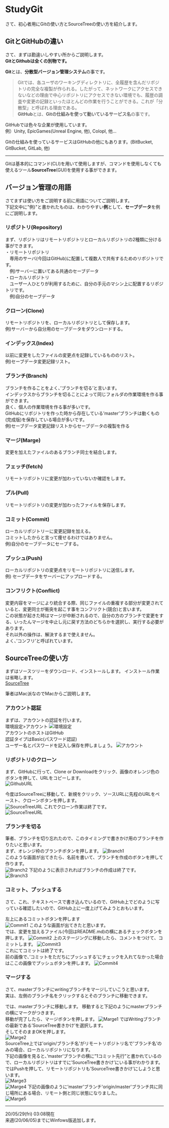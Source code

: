 # StudyGit
さて、初心者用にGitの使い方とSourceTreeの使い方を紹介します。
## GitとGitHubの違い
さて、まずは勘違いしやすい所からご説明します。  
**GitとGithubは全くの別物です。**  
  
**Git**とは、**分散型バージョン管理システム**の事です。
>Gitでは、各ユーザのワーキングディレクトリに、全履歴を含んだリポジトリの完全な複製が作られる。したがって、ネットワークにアクセスできないなどの理由で中心リポジトリにアクセスできない環境でも、履歴の調査や変更の記録といったほとんどの作業を行うことができる。これが「分散型」と呼ばれる理由である。  
**GitHub**とは、**Gitの仕組みを使って動いているサービス名**の事です。
  
GitHubでは色々な企業が使用しています。  
例）Unity, EpicGames(Unreal Engine, 他), Colopl, 他...

Gitの仕組みを使っているサービスはGitHubの他にもあります。(BitBucket, GitBucket, GitLab, 他)

***
Gitは基本的にコマンド(CLI)を用いて使用しますが、コマンドを使用しなくても使えるツール**SourceTree**(GUI)を使用する事ができます。
## バージョン管理の用語
さてまずは使い方をご説明する前に用語についてご説明します。  
下記文中に"例)"と書かれたものは、わかりやすい**例**として、**セーブデータ**を例にご説明します。
### リポジトリ(Repository)
まず、リポジトリはリモートリポジトリとローカルリポジトリの2種類に分ける事ができます。  
・リモートリポジトリ  
　専用のサーバ(今回はGitHub)に配置して複数人で共有するためのリポジトリです。  
　例)サーバーに置いてある共通のセーブデータ  
・ローカルリポジトリ  
　ユーザ一人ひとりが利用するために、自分の手元のマシン上に配置するリポジトリです。  
　例)自分のセーブデータ
　

### クローン(Clone)
リモートリポジトリを、ローカルリポジトリとして保存します。  
例)サーバーから自分用のセーブデータをダウンロードする。    
### インデックス(Index)
以前に変更をしたファイルの変更点を記録しているもののリスト。  
例)セーブデータ変更記録リスト。  
### ブランチ(Branch)
ブランチを作ることをよく、’ブランチを切る’と言います。  
インデックスからブランチを切ることによって同じフォルダの作業環境を作る事ができます。  
良く、個人の作業環境を作る事が多いです。  
GitHubにリポジトリを作った時から存在している’master’ブランチは動くもの(完成版)を保存している場合が多いです。  
例)セーブデータ変更記録リストからセーブデータの複製を作る  
### マージ(Marge)
変更を加えたファイルのあるブランチ同士を結合します。  
### フェッチ(fetch)
リモートリポジトリに変更が加わっていないか確認をします。  
### プル(Pull)
リモートリポジトリの変更が加わったファイルを保存します。
### コミット(Commit)
ローカルリポジトリーに変更記録を加える。  
コミットしたからと言って痩せるわけではありません。  
例)自分のセーブデータにセーブする。  
### プッシュ(Push)
ローカルリポジトリの変更点をリモートリポジトリに送信します。  
例) セーブデータをサーバーにアップロードする。  
### コンフリクト(Conflict)
変更内容をマージにより統合する際、同じファイルの重複する部分が変更されていると、変更同士が衝突を起こす事をコンフリクト(競合)と言います。  
この状態が起きた時はマージが中断されるので、自分の方のブランチで変更をする、いったんマージを中止し元に戻す方法のどちらかを選択し、実行する必要があります。  
それ以外の操作は、解決するまで使えません。  
よく、’コンフリ’と呼ばれています。


## SourceTreeの使い方
まずはソースツリーをダウンロード、インストールします。
インストール作業は省略します。  
[SourceTree](https://www.sourcetreeapp.com)


筆者はMac派なのでMacからご説明します。  
### アカウント認証
まずは、アカウントの認証を行います。  
環境設定>アカウント
![環境設定](https://github.com/KURO-Games/StudyGit/blob/master/pic/Original/00.png)  
アカウントのホストはGitHub  
認証タイプはBasic(パスワード認証)  
ユーザー名とパスワードを記入し保存を押しましょう。
![アカウント](https://github.com/KURO-Games/StudyGit/blob/master/pic/Original/01.png)  

### リポジトリのクローン
まず、GitHubに行って、Clone or Downloadをクリック、画像のオレンジ色のボタンを押して、URLをコピーします。  
![GithubURL](https://github.com/KURO-Games/StudyGit/blob/master/pic/PS/02-01.png)  

今度はSourceTreeに移動して、新規をクリック、ソースURLに先程のURLをペースト、クローンボタンを押します。  
![SourceTreeURL](https://github.com/KURO-Games/StudyGit/blob/master/pic/Original/03.png)
これでクローン作業は終了です。  
![SourceTreeURL](https://github.com/KURO-Games/StudyGit/blob/master/pic/Original/04.png)
### ブランチを切る
筆者、ブランチを切り忘れたので、このタイミングで書きかけ用のブランチを作りたいと思います。  
まず、オレンジ枠のブランチボタンを押します。
![Branch1](https://github.com/KURO-Games/StudyGit/blob/master/pic/PS/04-01.png )  
このような画面が出てきたら、名前を書いて、ブランチを作成のボタンを押して作ります。  
![Branch2](https://github.com/KURO-Games/StudyGit/blob/master/pic/Original/05.png)
下記のように表示されればブランチの作成は終了です。  
![Branch3](https://github.com/KURO-Games/StudyGit/blob/master/pic/PS/06-01.png )  
### コミット、プッシュする
さて、これ、テキストベースで書き込んでいるので、GitHub上でどのように写っている確認したいので、GitHub上に一度上げてみようとおもいます。  
  
  左上にあるコミットボタンを押します  
  ![Commit1](https://github.com/KURO-Games/StudyGit/blob/master/pic/PS/06-02.png )
このような画面が出てきたと思います。  
では、変更を加えるファイル(今回はREADME.md)の横にあるチェックボタンを押します。
 ![Commit2](https://github.com/KURO-Games/StudyGit/blob/master/pic/PS/07-01.png )
 上のステージングに移動したら、コメントをつけて、コミットします。
 ![Commit3](https://github.com/KURO-Games/StudyGit/blob/master/pic/Original/09.png)  
 これにてコミットは終了です。  
 前の画像で、’コミットをただちにプッシュする’にチェックを入れてなかった場合はここの画像でプッシュボタンを押します。
  ![Commit4](https://github.com/KURO-Games/StudyGit/blob/master/pic/Original/10.png)  

### マージする
さて、masterブランチにwritingブランチをマージしていこうと思います。  
実は、左側のブランチ名をクリックするとそのブランチに移動できます。  
  
  では、masterブランチに移動します。
  移動すると下記のようにmasterブランチの横にマークがつきます。  
    移動が完了したら、マージボタンを押します。
 ![Marge1](https://github.com/KURO-Games/StudyGit/blob/master/pic/PS/11-01.png )
 ではWritingブランチの最新である’SourceTree書きかけ’を選択します。  
 そしてそのままOKを押します。  
  ![Marge2](https://github.com/KURO-Games/StudyGit/blob/master/pic/Original/12.png)  
  SourceTree上では'origin/ブランチ名'がリモートリポジトリ名で’ブランチ名’のみの場合、ローカルリポジトリになります。  
  下記の画像を見ると、’master’ブランチの横に”1コミット先行”と書かれているので、ローカルリポジトリはすでに’SourceTree書きかけ’にいる事がわかります。  
  ではPushを押して、リモートリポジトリも’SourceTree書きかけ’にしようと思います。  
![Marge3](https://github.com/KURO-Games/StudyGit/blob/master/pic/Original/13.png)  
![Marge4](https://github.com/KURO-Games/StudyGit/blob/master/pic/Original/14.png)
下記の画像のように’master’ブランチ'origin/master'ブランチ共に同じ場所にある場合、リモート側と同じ状態になりました。  
![Marge5](https://github.com/KURO-Games/StudyGit/blob/master/pic/Original/15.png)
  
  
*****
20/05/29(fri) 03:08現在  
来週(20/06/05)までにWinfows版追加します。


